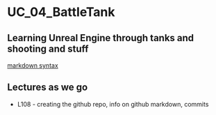 # UC_04_BattleTank
## Learning Unreal Engine through tanks and shooting and stuff

[markdown syntax](https://guides.github.com/features/mastering-markdown/)

## Lectures as we go
* L108 - creating the github repo, info on github markdown, commits


